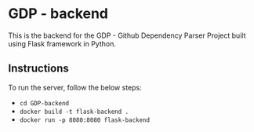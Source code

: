 # GDP - backend

This is the backend for the GDP - Github Dependency Parser Project built using Flask framework in Python.

## Instructions

To run the server, follow the below steps:
- `cd GDP-backend`
- `docker build -t flask-backend .`
- `docker run -p 8080:8080 flask-backend`
